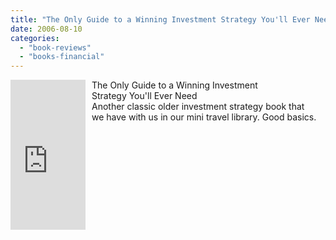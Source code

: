 ```yaml
---
title: "The Only Guide to a Winning Investment Strategy You'll Ever Need"
date: 2006-08-10
categories: 
  - "book-reviews"
  - "books-financial"
---
```


<iframe scrolling="no" frameborder="0" marginheight="0" marginwidth="0" src="http://rcm.amazon.com/e/cm?t=soultravelers-20&o=1&p=8&l=as1&asins=0312339879&fc1=000000&IS2=1&lt1=_blank&lc1=0000FF&bc1=000000&bg1=FFFFFF&f=ifr" style="width: 120px; height: 240px; margin-right: 10px; float: left; margin-bottom: 20px;"></iframe>

The Only Guide to a Winning Investment  
Strategy You'll Ever Need  
Another classic older investment strategy book that  
we have with us in our mini travel library. Good basics.
